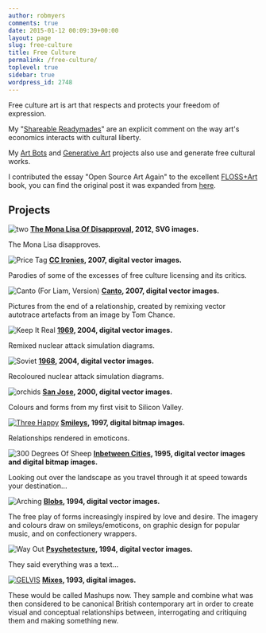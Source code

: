 ```yaml
---
author: robmyers
comments: true
date: 2015-01-12 00:09:39+00:00
layout: page
slug: free-culture
title: Free Culture
permalink: /free-culture/
toplevel: true
sidebar: true
wordpress_id: 2748
---
```


Free culture art is art that respects and protects your freedom of expression.

My "[Shareable Readymades](/shareable-readymades/)" are an explicit comment on the way art's economics interacts with cultural liberty.

My [Art Bots](/artbots/) and [Generative Art](/generative-art/) projects also use and generate free cultural works.

I contributed the essay "Open Source Art Again" to the excellent [FLOSS+Art](http://goto10.org/flossart/) book, you can find the original post it was expanded from [here](/2006/09/20/open-source-art-again/).


## Projects


![two](/assets/2013/12/two-201x300.png)
**[The Mona Lisa Of Disapproval](/mona-lisa-of-disapproval/), 2012, SVG images.**

The Mona Lisa disapproves.



![Price Tag](/assets/2012/10/price_tag-263x300.png)
**[CC Ironies](/cc-ironies/), 2007, digital vector images.**

Parodies of some of the excesses of free culture licensing and its critics.



![Canto (For Liam, Version)](/assets/2012/10/canto_for_liam_version-300x227.png)
**[Canto](/canto/), 2007, digital vector images.**

Pictures from the end of a relationship, created by remixing vector autotrace artefacts from an image by Tom Chance.



![Keep It Real](/assets/2012/10/keep_it_real-300x158.png)
**[1969]( /nineteen-sixty-nine/), 2004, digital vector images.**

Remixed nuclear attack simulation diagrams.



![Soviet](/assets/2012/10/soviet-300x190.png)
**[1968](/nineteen-sixty-eight/), 2004, digital vector images.**

Recoloured nuclear attack simulation diagrams.



![orchids](/assets/2012/09/orchids-300x246.png)
**[San Jose]( /san-jose/), 2000, digital vector images.**

Colours and forms from my first visit to Silicon Valley.



[![Three Happy](/assets/2012/09/three_happy-300x261.png)](/assets/2012/09/three_happy.png)
**[Smileys]( /smileys/), 1997, digital bitmap images.**

Relationships rendered in emoticons.



![300 Degrees Of Sheep](/assets/2012/09/300_degrees_of_sheep-300x155.png)
**[Inbetween Cities](/inbetween-cities/), 1995, digital vector images and digital bitmap images.**

Looking out over the landscape as you travel through it at speed towards your destination...



![Arching](/assets/2012/09/arching-229x300.png)
**[Blobs](/blobs/), 1994, digital vector images.**

The free play of forms increasingly inspired by love and desire. The imagery and colours draw on smileys/emoticons, on graphic design for popular music, and on confectionery wrappers.



![Way Out](/assets/2012/09/wayout-300x180.png)
**[Psychetecture](/psychetecture/), 1994, digital vector images.**

They said everything was a text...



[![GELVIS](/assets/2012/08/GELVIS.png)](/assets/2012/08/GELVIS.png)
**[Mixes](/mixes/), 1993, digital images.**

These would be called Mashups now. They sample and combine what was then considered to be canonical British contemporary art in order to create visual and conceptual relationships between, interrogating and critiquing them and making something new.
